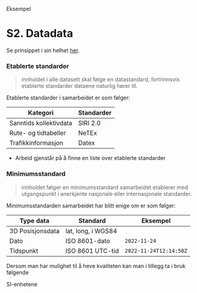 Eksempel

# S2. Datadata

Se prinsippet i sin helhet [her](overordnede_prinsipper.md).

### Etablerte standarder
> innholdet i alle datasett skal følge en datastandard, fortrinnsvis etablerte standarder dataene naturlig hører til.

Etablerte standarder i samarbeidet er som følger:

| Kategori | Standarder | 
| ------- | ------- | 
| Sanntids kollektivdata | SIRI 2.0 |
| Rute- og tidtabeller | NeTEx |
| Trafikkinformasjon | Datex |
* Arbeid gjenstår på å finne en liste over etablerte standarder

### Minimumsstandard
> innholdet følger en minimumsstandard samarbeidet etablerer med utgangspunkt i anerkjente nasjonale eller internasjonale standarder.

Minimumsstandarden samarbeidet har blitt enige om er som følger:

| Type data | Standard | Eksempel |
| ------- | ------- | ------- |
| 3D Posisjonsdata | lat, long, i WGS84 | |
| Dato | ISO 8601-dato |`2022-11-24`|
| Tidspunkt |ISO 8601 UTC-tid |`2022-11-24T12:14:50Z`|


Dersom man har mulighet til å heve kvaliteten kan man i tillegg ta i bruk følgende

SI-enhetene
